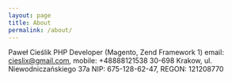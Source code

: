 ```yaml
---
layout: page
title: About
permalink: /about/
---
```

Paweł Cieślik PHP Developer (Magento, Zend Framework 1)
email: cieslix@gmail.com, mobile: +48888121538
30-698 Krakow, ul. Niewodniczańskiego 37a
NIP: 675-128-62-47, REGON: 121208770
